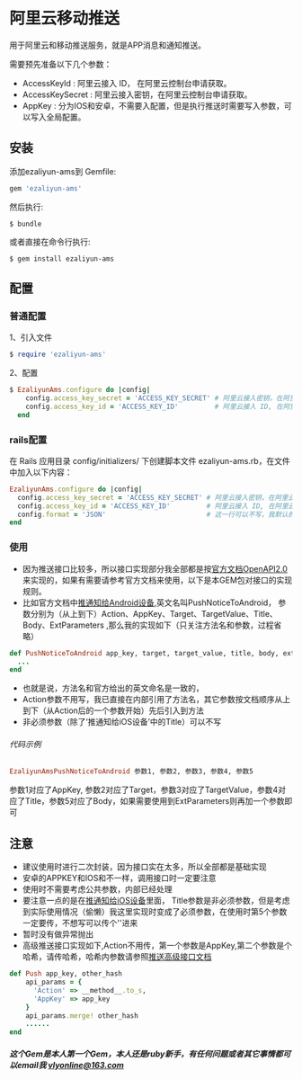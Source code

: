 # 阿里云移动推送

用于阿里云和移动推送服务，就是APP消息和通知推送。

需要预先准备以下几个参数：
* AccessKeyId : 阿里云接入 ID， 在阿里云控制台申请获取。
* AccessKeySecret :  阿里云接入密钥，在阿里云控制台申请获取。
* AppKey : 分为IOS和安卓，不需要入配置，但是执行推送时需要写入参数，可以写入全局配置。
## 安装

添加ezaliyun-ams到 Gemfile:

```ruby
gem 'ezaliyun-ams'
```

然后执行:

    $ bundle

或者直接在命令行执行:

    $ gem install ezaliyun-ams

## 配置
### 普通配置
1、引入文件
```ruby
$ require 'ezaliyun-ams'
```
2、配置
```ruby
$ EzaliyunAms.configure do |config|
    config.access_key_secret = 'ACCESS_KEY_SECRET' # 阿里云接入密钥，在阿里云控制台申请
    config.access_key_id = 'ACCESS_KEY_ID'         # 阿里云接入 ID, 在阿里云控制台申请
  end
```
### rails配置
在 Rails 应用目录 config/initializers/ 下创建脚本文件 ezaliyun-ams.rb，在文件中加入以下内容：
```ruby
EzaliyunAms.configure do |config|
  config.access_key_secret = 'ACCESS_KEY_SECRET' # 阿里云接入密钥，在阿里云控制台申请
  config.access_key_id = 'ACCESS_KEY_ID'         # 阿里云接入 ID, 在阿里云控制台申请
  config.format = 'JSON'                         # 这一行可以不写，我默认的使用JSON，如果需要还可以使用XML
end
```
### 使用
* 因为推送接口比较多，所以接口实现部分我全部都是按[官方文档OpenAPI2.0](https://help.aliyun.com/document_detail/48038.html?spm=5176.7848062.6.591.8bmVPX) 来实现的，如果有需要请参考官方文档来使用，以下是本GEM包对接口的实现规则。
* 比如官方文档中[推通知给Android设备](https://help.aliyun.com/knowledge_detail/48087.html?spm=5176.7848064.2.3.qPD6kV),英文名叫PushNoticeToAndroid，
参数分别为（从上到下）Action、AppKey、Target、TargetValue、Title、Body、ExtParameters ,那么我的实现如下（只关注方法名和参数，过程省略）
```ruby
def PushNoticeToAndroid app_key, target, target_value, title, body, ext_parameters = nil
  ...
end
```

* 也就是说，方法名和官方给出的英文命名是一致的，
* Action参数不用写，我已直接在内部引用了方法名，其它参数按文档顺序从上到下（从Action后的一个参数开始）先后引入到方法
* 非必须参数（除了‘推通知给iOS设备’中的Title）可以不写
###### 代码示例
```ruby
EzaliyunAmsPushNoticeToAndroid 参数1, 参数2, 参数3, 参数4, 参数5
```
参数1对应了AppKey, 参数2对应了Target，参数3对应了TargetValue，参数4对应了Title，参数5对应了Body，如果需要使用到ExtParameters则再加一个参数即可

## 注意
* 建议使用时进行二次封装，因为接口实在太多，所以全部都是基础实现
* 安卓的APPKEY和IOS和不一样，调用接口时一定要注意
* 使用时不需要考虑公共参数，内部已经处理
* 要注意一点的是在[推通知给iOS设备](https://help.aliyun.com/knowledge_detail/48088.html?spm=5176.7848064.2.4.JzYMK0)里面，
Title参数是非必须参数，但是考虑到实际使用情况（偷懒）我这里实现时变成了必须参数，在使用时第5个参数一定要传，不想写可以传个''进来
* 暂时没有做异常抛出
* 高级推送接口实现如下,Action不用传，第一个参数是AppKey,第二个参数是个哈希，请传哈希，哈希内参数请参照[推送高级接口文档](https://help.aliyun.com/knowledge_detail/48089.html?spm=5176.7848064.2.5.pKk2ko)
```ruby
def Push app_key, other_hash
    api_params = {
      'Action' => __method__.to_s,
      'AppKey' => app_key
    }
    api_params.merge! other_hash
    ......
end
```
##### 这个Gem是本人第一个Gem，本人还是ruby新手，有任何问题或者其它事情都可以email我 vlyonline@163.com
